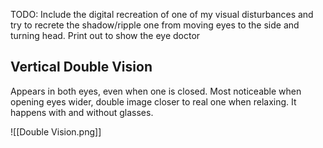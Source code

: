 TODO: Include the digital recreation of one of my visual disturbances and try to recrete the shadow/ripple one from moving eyes to the side and turning head. Print out to show the eye doctor

## Vertical Double Vision

Appears in both eyes, even when one is closed. Most noticeable when opening eyes wider, double image closer to real one when relaxing. It happens with and without glasses.

![[Double Vision.png]]